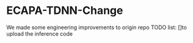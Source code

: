 # ECAPA-TDNN-Change
We made some engineering improvements to origin repo
TODO list:
[]to upload the inference code
